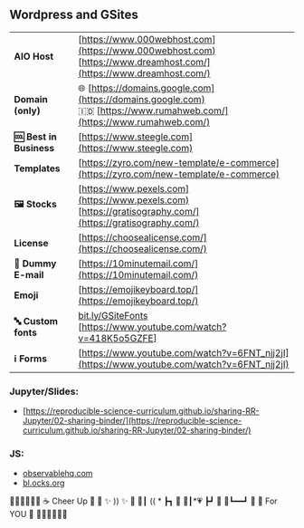 
## Wordpress and GSites
|  |  |
|--|--|
| **AIO Host** | [https://www.000webhost.com](https://www.000webhost.com) <br> [https://www.dreamhost.com/](https://www.dreamhost.com/) |
| **Domain (only)** | 🌐 [https://domains.google.com](https://domains.google.com) <br> 🇮🇩 [https://www.rumahweb.com/](https://www.rumahweb.com/) |
| **🆒 Best in Business** | [https://www.steegle.com](https://www.steegle.com)  |
| **Templates** | [https://zyro.com/new-template/e-commerce](https://zyro.com/new-template/e-commerce) |
| **🖼️ Stocks** | [https://www.pexels.com](https://www.pexels.com) <br> [https://gratisography.com/](https://gratisography.com/) |
| **License** | [https://choosealicense.com/](https://choosealicense.com/) |
| **💌 Dummy E-mail** | [https://10minutemail.com/](https://10minutemail.com/) |
| **Emoji** | [https://emojikeyboard.top/](https://emojikeyboard.top/) |
| **🔤 Custom fonts** | [bit.ly/GSiteFonts](http://bit.ly/GSiteFonts) <br> [https://www.youtube.com/watch?v=418K5o5GZFE]|
| **ℹ️ Forms** | [https://www.youtube.com/watch?v=6FNT_njj2jI](https://www.youtube.com/watch?v=6FNT_njj2jI) |


### Jupyter/Slides:
- [https://reproducible-science-curriculum.github.io/sharing-RR-Jupyter/02-sharing-binder/](https://reproducible-science-curriculum.github.io/sharing-RR-Jupyter/02-sharing-binder/)

### JS:
 - [observablehq.com](http://observablehq.com)
 - [bl.ocks.org](bl.ocks.org)
 

 
 💐💐😉😊💐💐
 ☕ Cheer Up  🍵
🍂 ✨ )) ✨  🍂
🍂┃ (( * ┣┓ 🍂
🍂┃*💗 ┣┛ 🍂
🍂┗━━┛  🍂
 🎂 For YOU  🍰
💐💐😌😚💐💐
